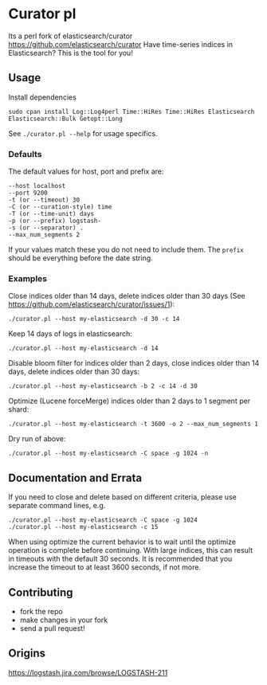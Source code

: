 # Curator pl

Its a perl fork of elasticsearch/curator <https://github.com/elasticsearch/curator>
Have time-series indices in Elasticsearch? This is the tool for you!

## Usage

Install dependencies

    sudo cpan install Log::Log4perl Time::HiRes Time::HiRes Elasticsearch Elasticsearch::Bulk Getopt::Long


See `./curator.pl --help` for usage specifics.

### Defaults

The default values for host, port and prefix are:

    --host localhost
    --port 9200
    -t (or --timeout) 30
    -C (or --curation-style) time
    -T (or --time-unit) days
    -p (or --prefix) logstash-
    -s (or --separator) .
    --max_num_segments 2

If your values match these you do not need to include them.  The `prefix` should be everything before the date string.

### Examples

Close indices older than 14 days, delete indices older than 30 days (See https://github.com/elasticsearch/curator/issues/1):

    ./curator.pl --host my-elasticsearch -d 30 -c 14

Keep 14 days of logs in elasticsearch:

    ./curator.pl --host my-elasticsearch -d 14

Disable bloom filter for indices older than 2 days, close indices older than 14 days, delete indices older than 30 days:

    ./curator.pl --host my-elasticsearch -b 2 -c 14 -d 30
    
Optimize (Lucene forceMerge) indices older than 2 days to 1 segment per shard:

    ./curator.pl --host my-elasticsearch -t 3600 -o 2 --max_num_segments 1

Dry run of above:

    ./curator.pl --host my-elasticsearch -C space -g 1024 -n

## Documentation and Errata

If you need to close and delete based on different criteria, please use separate command lines, e.g.

    ./curator.pl --host my-elasticsearch -C space -g 1024
    ./curator.pl --host my-elasticsearch -c 15
    
When using optimize the current behavior is to wait until the optimize operation is complete before continuing.  With large indices, this can result in timeouts with the default 30 seconds.  It is recommended that you increase the timeout to at least 3600 seconds, if not more.  


## Contributing

* fork the repo
* make changes in your fork
* send a pull request!

## Origins

<https://logstash.jira.com/browse/LOGSTASH-211>

